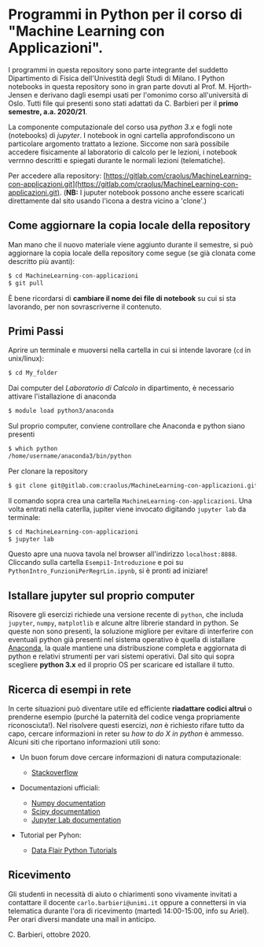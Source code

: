 # Programmi in Python per il corso di "Machine Learning con Applicazioni".
I programmi in questa repository sono parte integrante del suddetto Dipartimento di Fisica dell'Univestità degli Studi di Milano.
I Python notebooks in questa repository sono in gran parte dovuti al Prof. M. Hjorth-Jensen e derivano dagli esempi usati per l'omonimo corso all'università di Oslo. Tutti file qui presenti sono stati adattati da C. Barbieri per il **primo semestre, a.a. 2020/21**.

La componente computazionale del corso usa *python 3.x* e fogli note (notebooks) di *jupyter*. I notebook in ogni cartella approfondiscono un particolare argomento trattato a lezione.
Siccome non sarà possibile accedere fisicamente al laboratorio di calcolo per le lezioni, i notebook verrnno descritti e spiegati durante le normali lezioni (telematiche). 


Per accedere alla repository: [https://gitlab.com/craolus/MachineLearning-con-applicazioni.git](https://gitlab.com/craolus/MachineLearning-con-applicazioni.git). (**NB:** I juputer notebook possono anche essere scaricati direttamente dal sito usando l'icona a destra vicino a 'clone'.)


## Come aggiornare la copia locale della repository
Man mano che il nuovo materiale viene aggiunto durante il semestre, si può aggiornare la copia locale della repository come segue (se già clonata come descritto più avanti):

```bash
$ cd MachineLearning-con-applicazioni
$ git pull
```
È bene ricordarsi di **cambiare il nome dei file di notebook** su cui si sta lavorando, per non sovrascriverne il contenuto.


## Primi Passi
Aprire un terminale e muoversi nella cartella in cui si intende lavorare (`cd` in unix/linux):
```bash
$ cd My_folder
```
Dai computer del *Laboratorio di Calcolo* in dipartimento, è necessario attivare l'istallazione di anaconda 
```bash
$ module load python3/anaconda
```
Sul proprio computer, conviene controllare che Anaconda e python siano presenti 
```bash
$ which python
/home/username/anaconda3/bin/python
```
Per clonare la repository
```bash
$ git clone git@gitlab.com:craolus/MachineLearning-con-applicazioni.git
```
Il comando sopra crea una cartella `MachineLearning-con-applicazioni`. Una volta entrati nella caterlla, jupiter viene invocato digitando `jupyter lab` da terminale:
```bash
$ cd MachineLearning-con-applicazioni
$ jupyter lab
```
Questo apre una nuova tavola nel browser all'indirizzo `localhost:8888`. Cliccando sulla cartella `Esempi1-Introduzione` e poi su `PythonIntro_FunzioniPerRegrLin.ipynb`, si è pronti ad iniziare!


## Istallare jupyter sul proprio computer
Risovere gli esercizi richiede una versione recente di `python`, che includa `jupyter`, `numpy`, `matplotlib` e alcune altre librerie standard in python. Se queste non sono presenti, la soluzione migliore per evitare di interferire con eventuali python già presenti nel sistema operativo è quella di istallare [Anaconda](https://www.anaconda.com/download/), la quale mantiene una distribuszione completa e aggiornata di python e relativi strumenti per vari sistemi operativi.  Dal sito qui sopra scegliere **python 3.x** ed il proprio OS per scaricare ed istallare il tutto. 


## Ricerca di esempi in rete
In certe situazioni può diventare utile ed efficiente **riadattare codici altrui** o prenderne esempio (purché la paternità del codice venga propriamente riconosciuta!). Nel risolvere questi esercizi, *non* è richiesto rifare tutto da capo, cercare informazioni in reter su *how to do X in python* è ammesso. Alcuni siti che riportano informazioni utili sono:

+ Un buon forum dove cercare informazioni di natura computazionale:
  + [Stackoverflow](https://stackoverflow.com/)

+ Documentazioni ufficiali:
  + [Numpy documentation](https://docs.scipy.org/doc/numpy/reference/routines.html)
  + [Scipy documentation](https://docs.scipy.org/doc/scipy/reference/)
  + [Jupyter Lab documentation](https://jupyterlab.readthedocs.io/en/stable/)

+ Tutorial per Pyhon:
  + [Data Flair Python Tutorials](https://data-flair.training/blogs/python-tutorials-home/)
  
## Ricevimento
Gli studenti in necessità di aiuto o chiarimenti sono vivamente invitati a contattare il docente  `carlo.barbieri@unimi.it` oppure a connettersi in via telematica durante l'ora di ricevimento (martedì 14:00-15:00, info su Ariel). Per orari diversi mandate una mail in anticipo.


C. Barbieri,  ottobre 2020.
